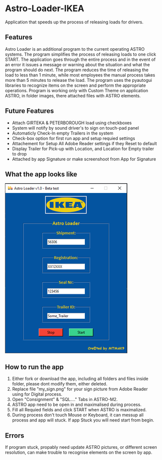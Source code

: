 # Astro-Loader-IKEA
Application that speeds up the process of releasing loads for drivers.

## Features
Astro Loader is an additional program to the current operating ASTRO systems. 
The program simplifies the process of releasing loads to one click START.
The application goes through the entire process and in the event of an error it issues a message or warning about the situation and what the program should do next.
The program reduces the time of releasing the load to less than 1 minute, while most employees the manual process takes more than 5 minutes to release the load.
The program uses the pyautogui libraries to recognize items on the screen and perform the appropriate operations.
Program is working only with Custom Theme on application ASTRO, in folder images, there attached files with ASTRO elements.

## Future Features
- Attach GIRTEKA & PETERBOROUGH load using checkboxes
- System will notify by sound driver's to sign on touch-pad panel
- Automaticly Check-In empty Trailers in the system
- Check-box option for first run app and setup requied settings
- Attachement for Setup All Adobe Reader settings if they Reset to default
- Display Trailer for Pick-up with Location, and Location for Empty trailer to drop
- Attached by app Signature or make screenshoot from App for Signature

## What the app looks like
![alt_text](https://github.com/mtmak9/Astro-Loader-IKEA/blob/Projects/App_image.png)

## How to run the app
1. Either fork or download the app, including all folders and files inside folder, please dont modify them, either deleted.
2. Replace file "my_sign.png" for your sign picture from Adobe Reader using for Digital process.
3. Open "Consignment" & "SQL...." Tabs in ASTRO-M2.
3. ASTRO app need to be open in and maximalised during process.
4. Fill all Requied fields and click START when ASTRO is maximalized.
5. During process don't touch Mouse or Keyboard, it can messup all process and app will stuck. If app Stuck you will need start from begin.

## Errors
If program stuck, propably need update ASTRO pictures, or different screen resolution, can make trouble to recognise elements on the screen by app.
